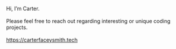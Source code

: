 Hi, I’m Carter.<br><br>
Please feel free to reach out regarding interesting or unique coding projects.<br><br>
https://carterfaceysmith.tech
